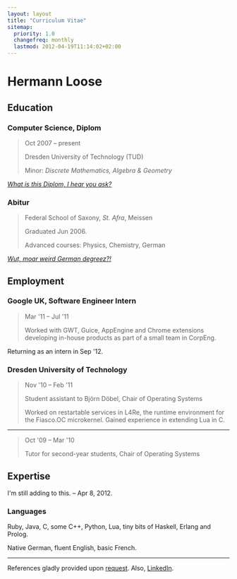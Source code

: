 ```yaml
---
layout: layout
title: "Curriculum Vitae"
sitemap:
  priority: 1.0
  changefreq: monthly
  lastmod: 2012-04-19T11:14:02+02:00
---
```

# Hermann Loose #

## Education ##

### Computer Science, Diplom ###

> Oct 2007 – present
>
> Dresden University of Technology (TUD)
>
> Minor: *Discrete Mathematics, Algebra & Geometry*

*[What is this Diplom, I hear you ask?](http://en.wikipedia.org/wiki/Diplom#International_Comparison)*

### Abitur ###

> Federal School of Saxony, *St. Afra*, Meissen
>
> Graduated Jun 2006.
>
> Advanced courses: Physics, Chemistry, German

*[Wut, moar weird German degreez?!](http://en.wikipedia.org/wiki/Abitur#Equivalency)*

## Employment ##

### Google UK, Software Engineer Intern ###

> Mar '11 – Jul '11
>
> Worked with GWT, Guice, AppEngine and Chrome extensions developing in-house
> products as part of a small team in CorpEng.

Returning as an intern in Sep '12.

### Dresden University of Technology ###

> Nov '10 – Feb '11
>
> Student assistant to Björn Döbel, Chair of Operating Systems
>
> Worked on restartable services in L4Re, the runtime environment for the
> Fiasco.OC microkernel. Gained experience in extending Lua in C.

---

> Oct '09 – Mar '10
>
> Tutor for second-year students, Chair of Operating Systems

## Expertise ##

I'm still adding to this. – Apr 8, 2012.

### Languages ###

Ruby, Java, C, some C++, Python, Lua, tiny bits of Haskell, Erlang and Prolog.

Native German, fluent English, basic French.

---

References gladly provided upon [request](http://www.google.com/recaptcha/mailhide/d?k=0157UIhs64_DGqRB7T71cuDQ==&c=jsltL32c5672-_5bbSFu7i9lA-rqJdel1qh3qFW82Xg=). Also, [LinkedIn](http://www.linkedin.com/in/hermannloose/en).
